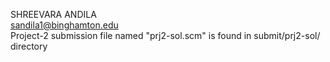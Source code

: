 
SHREEVARA ANDILA <br>
sandila1@binghamton.edu 
<br>
Project-2 submission file named "prj2-sol.scm" is found in submit/prj2-sol/ directory
</h3>
